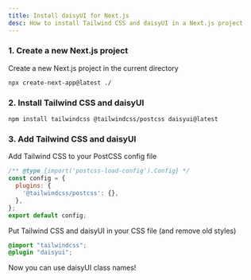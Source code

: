```yaml
---
title: Install daisyUI for Next.js
desc: How to install Tailwind CSS and daisyUI in a Next.js project
---
```


### 1. Create a new Next.js project

Create a new Next.js project in the current directory

```sh:Terminal
npx create-next-app@latest ./
```

### 2. Install Tailwind CSS and daisyUI

```sh:Terminal
npm install tailwindcss @tailwindcss/postcss daisyui@latest
```

### 3. Add Tailwind CSS and daisyUI

Add Tailwind CSS to your PostCSS config file

```js:postcss.config.mjs
/** @type {import('postcss-load-config').Config} */
const config = {
  plugins: {
    '@tailwindcss/postcss': {},
  },
};
export default config;
```

Put Tailwind CSS and daisyUI in your CSS file (and remove old styles)

```postcss:app/globals.css
@import "tailwindcss";
@plugin "daisyui";
```

Now you can use daisyUI class names!

